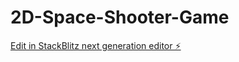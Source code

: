 # 2D-Space-Shooter-Game

[Edit in StackBlitz next generation editor ⚡️](https://stackblitz.com/~/github.com/gxmngi/2D-Space-Shooter-Game)